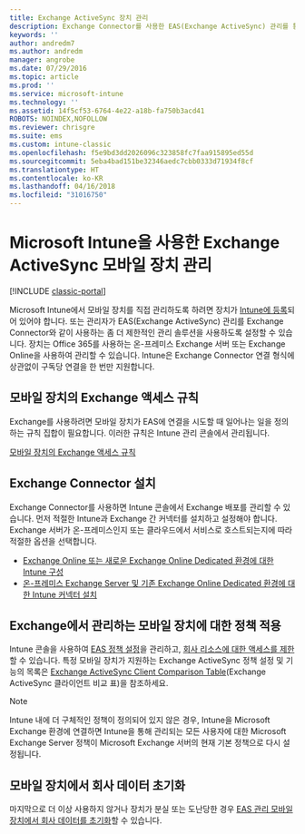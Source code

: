 ```yaml
---
title: Exchange ActiveSync 장치 관리
description: Exchange Connector를 사용한 EAS(Exchange ActiveSync) 관리를 통해 모바일 장치 관리
keywords: ''
author: andredm7
ms.author: andredm
manager: angrobe
ms.date: 07/29/2016
ms.topic: article
ms.prod: ''
ms.service: microsoft-intune
ms.technology: ''
ms.assetid: 14f5cf53-6764-4e22-a18b-fa750b3acd41
ROBOTS: NOINDEX,NOFOLLOW
ms.reviewer: chrisgre
ms.suite: ems
ms.custom: intune-classic
ms.openlocfilehash: f5e9bd3dd2026096c323858fc7faa915895ed55d
ms.sourcegitcommit: 5eba4bad151be32346aedc7cbb0333d71934f8cf
ms.translationtype: HT
ms.contentlocale: ko-KR
ms.lasthandoff: 04/16/2018
ms.locfileid: "31016750"
---
```

# <a name="exchange-activesync-mobile-device-management-with-microsoft-intune"></a>Microsoft Intune을 사용한 Exchange ActiveSync 모바일 장치 관리

[!INCLUDE [classic-portal](../includes/classic-portal.md)]

Microsoft Intune에서 모바일 장치를 직접 관리하도록 하려면 장치가 [Intune에 등록](prerequisites-for-enrollment.md)되어 있어야 합니다. 또는 관리자가 EAS(Exchange ActiveSync) 관리를 Exchange Connector와 같이 사용하는 좀 더 제한적인 관리 솔루션을 사용하도록 설정할 수 있습니다. 장치는 Office 365를 사용하는 온-프레미스 Exchange 서버 또는 Exchange Online을 사용하여 관리할 수 있습니다. Intune은 Exchange Connector 연결 형식에 상관없이 구독당 연결을 한 번만 지원합니다.

## <a name="exchange-access-rules-for-mobile-devices"></a>모바일 장치의 Exchange 액세스 규칙 ##

Exchange를 사용하려면 모바일 장치가 EAS에 연결을 시도할 때 일어나는 일을 정의하는 규칙 집합이 필요합니다. 이러한 규칙은 Intune 관리 콘솔에서 관리됩니다.

[모바일 장치의 Exchange 액세스 규칙](exchange-access-rules-for-mobile-devices.md)

## <a name="install-the-exchange-connector"></a>Exchange Connector 설치
Exchange Connector를 사용하면 Intune 콘솔에서 Exchange 배포를 관리할 수 있습니다. 먼저 적절한 Intune과 Exchange 간 커넥터를 설치하고 설정해야 합니다. Exchange 서버가 온-프레미스인지 또는 클라우드에서 서비스로 호스트되는지에 따라 적절한 옵션을 선택합니다.

-   [Exchange Online 또는 새로운 Exchange Online Dedicated 환경에 대한 Intune 구성](intune-service-to-service-exchange-connector.md)
-   [온-프레미스 Exchange Server 및 기존 Exchange Online Dedicated 환경에 대한 Intune 커넥터 설치](intune-on-premises-exchange-connector.md)


## <a name="apply-policy-for-exchange-managed-mobile-devices"></a>Exchange에서 관리하는 모바일 장치에 대한 정책 적용
Intune 콘솔을 사용하여 [EAS 정책 설정](exchange-activesync-policy-settings-in-microsoft-intune.md)을 관리하고, [회사 리소스에 대한 액세스를 제한](restrict-access-to-email-and-o365-services-with-microsoft-intune.md)할 수 있습니다. 특정 모바일 장치가 지원하는 Exchange ActiveSync 정책 설정 및 기능의 목록은 [Exchange ActiveSync Client Comparison Table](http://go.microsoft.com/fwlink/?LinkId=247270)(Exchange ActiveSync 클라이언트 비교 표)을 참조하세요.

> [!NOTE]
> Intune 내에 더 구체적인 정책이 정의되어 있지 않은 경우, Intune을 Microsoft Exchange 환경에 연결하면 Intune을 통해 관리되는 모든 사용자에 대한 Microsoft Exchange Server 정책이 Microsoft Exchange 서버의 현재 기본 정책으로 다시 설정됩니다.

## <a name="wipe-company-data-from-mobile-devices"></a>모바일 장치에서 회사 데이터 초기화
마지막으로 더 이상 사용하지 않거나 장치가 분실 또는 도난당한 경우 [EAS 관리 모바일 장치에서 회사 데이터를 초기화](wipe-for-exchange-managed-mobile-devices.md)할 수 있습니다.
